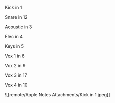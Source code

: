 Kick in 1

Snare in 12

Acoustic in 3

Elec in 4

Keys in 5

Vox 1 in 6

Vox 2 in 9

Vox 3 in 17

Vox 4 in 10



![[remote/Apple Notes Attachments/Kick in 1.jpeg]]